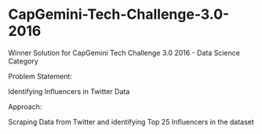 # CapGemini-Tech-Challenge-3.0-2016
Winner Solution for CapGemini Tech Challenge 3.0 2016 - Data Science Category

Problem Statement:

Identifying Influencers in Twitter Data

Approach:

Scraping Data from Twitter and identifying Top 25 Influencers in the dataset 
